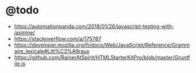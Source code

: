 # @todo
- https://automationpanda.com/2018/01/26/javascript-testing-with-jasmine/
- https://stackoverflow.com/a/175787
- https://developer.mozilla.org/fr/docs/Web/JavaScript/Reference/Grammaire_lexicale#Litt%C3%A9raux
- https://github.com/RainerAtSpirit/HTMLStarterKitPro/blob/master/Gruntfile.js